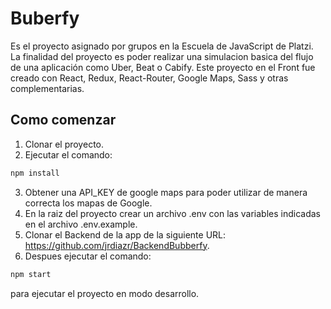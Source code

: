 # Buberfy

Es el proyecto asignado por grupos en la Escuela de JavaScript de Platzi. La finalidad del proyecto es poder realizar una simulacion basica del flujo de una aplicación como Uber, Beat o Cabify.
Este proyecto en el Front fue creado con React, Redux, React-Router, Google Maps, Sass y otras complementarias.

## Como comenzar

1. Clonar el proyecto.
2. Ejecutar el comando:

```bash
npm install
```

3. Obtener una API_KEY de google maps para poder utilizar de manera correcta los mapas de Google.
4. En la raiz del proyecto crear un archivo .env con las variables indicadas en el archivo .env.example.
5. Clonar el Backend de la app de la siguiente URL: https://github.com/jrdiazr/BackendBubberfy.
6. Despues ejecutar el comando:

```bash
npm start
```

para ejecutar el proyecto en modo desarrollo.
